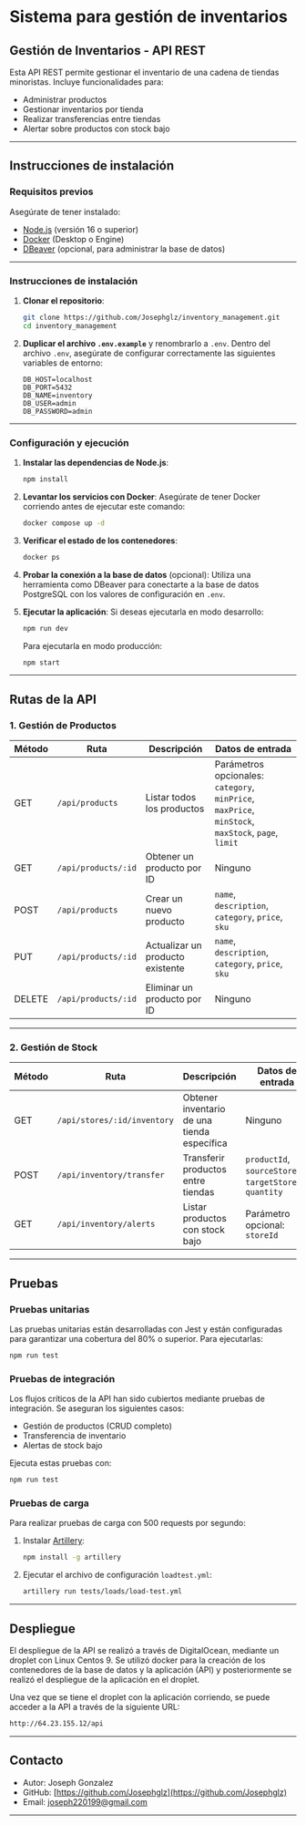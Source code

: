 # Sistema para gestión de inventarios

## **Gestión de Inventarios - API REST**
Esta API REST permite gestionar el inventario de una cadena de tiendas minoristas. Incluye funcionalidades para:
- Administrar productos
- Gestionar inventarios por tienda
- Realizar transferencias entre tiendas
- Alertar sobre productos con stock bajo

---

## **Instrucciones de instalación**

### **Requisitos previos**
Asegúrate de tener instalado:
- [Node.js](https://nodejs.org) (versión 16 o superior)
- [Docker](https://www.docker.com/products/docker-desktop) (Desktop o Engine)
- [DBeaver](https://dbeaver.io/) (opcional, para administrar la base de datos)

---

### **Instrucciones de instalación**
1. **Clonar el repositorio**:
   ```bash
   git clone https://github.com/Josephglz/inventory_management.git
   cd inventory_management
   ```

2. **Duplicar el archivo `.env.example`** y renombrarlo a `.env`. Dentro del archivo `.env`, asegúrate de configurar correctamente las siguientes variables de entorno:
   ```
   DB_HOST=localhost
   DB_PORT=5432
   DB_NAME=inventory
   DB_USER=admin
   DB_PASSWORD=admin
   ```

---

### **Configuración y ejecución**

1. **Instalar las dependencias de Node.js**:
   ```bash
   npm install
   ```

2. **Levantar los servicios con Docker**:
   Asegúrate de tener Docker corriendo antes de ejecutar este comando:
   ```bash
   docker compose up -d
   ```

3. **Verificar el estado de los contenedores**:
   ```bash
   docker ps
   ```

4. **Probar la conexión a la base de datos** (opcional):
   Utiliza una herramienta como DBeaver para conectarte a la base de datos PostgreSQL con los valores de configuración en `.env`.

5. **Ejecutar la aplicación**:
   Si deseas ejecutarla en modo desarrollo:
   ```bash
   npm run dev
   ```
   Para ejecutarla en modo producción:
   ```bash
   npm start
   ```

---

## **Rutas de la API**

### **1. Gestión de Productos**
| Método | Ruta                     | Descripción                                           | Datos de entrada                    |
|--------|--------------------------|-------------------------------------------------------|-------------------------------------|
| GET    | `/api/products`          | Listar todos los productos                           | Parámetros opcionales: `category`, `minPrice`, `maxPrice`, `minStock`, `maxStock`, `page`, `limit` |
| GET    | `/api/products/:id`      | Obtener un producto por ID                           | Ninguno                             |
| POST   | `/api/products`          | Crear un nuevo producto                              | `name`, `description`, `category`, `price`, `sku` |
| PUT    | `/api/products/:id`      | Actualizar un producto existente                     | `name`, `description`, `category`, `price`, `sku` |
| DELETE | `/api/products/:id`      | Eliminar un producto por ID                          | Ninguno                             |

---

### **2. Gestión de Stock**
| Método | Ruta                          | Descripción                                        | Datos de entrada                               |
|--------|-------------------------------|--------------------------------------------------|-----------------------------------------------|
| GET    | `/api/stores/:id/inventory`   | Obtener inventario de una tienda específica      | Ninguno                                       |
| POST   | `/api/inventory/transfer`     | Transferir productos entre tiendas               | `productId`, `sourceStoreId`, `targetStoreId`, `quantity` |
| GET    | `/api/inventory/alerts`       | Listar productos con stock bajo                  | Parámetro opcional: `storeId`                 |

---

## **Pruebas**

### **Pruebas unitarias**
Las pruebas unitarias están desarrolladas con Jest y están configuradas para garantizar una cobertura del 80% o superior. Para ejecutarlas:
```bash
npm run test
```

### **Pruebas de integración**
Los flujos críticos de la API han sido cubiertos mediante pruebas de integración. Se aseguran los siguientes casos:
- Gestión de productos (CRUD completo)
- Transferencia de inventario
- Alertas de stock bajo

Ejecuta estas pruebas con:
```bash
npm run test
```

### **Pruebas de carga**
Para realizar pruebas de carga con 500 requests por segundo:
1. Instalar [Artillery](https://artillery.io/):
   ```bash
   npm install -g artillery
   ```
2. Ejecutar el archivo de configuración `loadtest.yml`:
   ```bash
   artillery run tests/loads/load-test.yml
   ```

---

## **Despliegue**
El despliegue de la API se realizó a través de DigitalOcean, mediante un droplet con Linux Centos 9.
Se utilizó docker para la creación de los contenedores de la base de datos y la aplicación (API) y posteriormente
se realizó el despliegue de la aplicación en el droplet.

Una vez que se tiene el droplet con la aplicación corriendo, se puede acceder a la API a través de la siguiente URL:
```bash
http://64.23.155.12/api
```

---

## **Contacto**
- Autor: Joseph Gonzalez
- GitHub: [https://github.com/Josephglz](https://github.com/Josephglz)
- Email: joseph220199@gmail.com

---